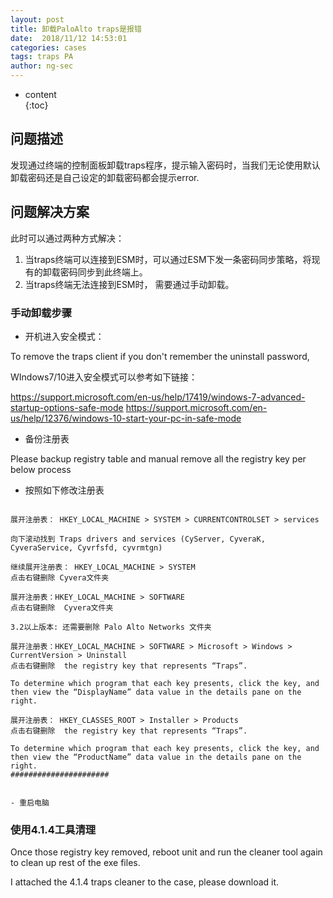 ```yaml
---
layout: post  
title: 卸载PaloAlto traps是报错
date:  2018/11/12 14:53:01
categories: cases
tags: traps PA
author: ng-sec  
---
```


* content  
{:toc}

## 问题描述
发现通过终端的控制面板卸载traps程序，提示输入密码时，当我们无论使用默认卸载密码还是自己设定的卸载密码都会提示error.


## 问题解决方案

此时可以通过两种方式解决：

1) 当traps终端可以连接到ESM时，可以通过ESM下发一条密码同步策略，将现有的卸载密码同步到此终端上。
2) 当traps终端无法连接到ESM时， 需要通过手动卸载。

### 手动卸载步骤

- 开机进入安全模式：

To remove the traps client if you don't remember the uninstall password,

WIndows7/10进入安全模式可以参考如下链接：

https://support.microsoft.com/en-us/help/17419/windows-7-advanced-startup-options-safe-mode
https://support.microsoft.com/en-us/help/12376/windows-10-start-your-pc-in-safe-mode

 - 备份注册表
 
Please backup registry table and manual remove all the registry key per below process
- 按照如下修改注册表

``` shell

展开注册表： HKEY_LOCAL_MACHINE > SYSTEM > CURRENTCONTROLSET > services

向下滚动找到 Traps drivers and services (CyServer, CyveraK, CyveraService, Cyvrfsfd, cyvrmtgn)

继续展开注册表： HKEY_LOCAL_MACHINE > SYSTEM
点击右键删除 Cyvera文件夹

展开注册表：HKEY_LOCAL_MACHINE > SOFTWARE
点击右键删除  Cyvera文件夹

3.2以上版本: 还需要删除 Palo Alto Networks 文件夹

展开注册表：HKEY_LOCAL_MACHINE > SOFTWARE > Microsoft > Windows > CurrentVersion > Uninstall
点击右键删除  the registry key that represents “Traps”. 

To determine which program that each key presents, click the key, and then view the “DisplayName” data value in the details pane on the right.

展开注册表： HKEY_CLASSES_ROOT > Installer > Products
点击右键删除  the registry key that represents “Traps”.

To determine which program that each key presents, click the key, and then view the “ProductName” data value in the details pane on the right.
######################


- 重启电脑

```
### 使用4.1.4工具清理

Once those registry key removed, reboot unit and run the cleaner tool again to clean up rest of the exe files.

I attached the 4.1.4 traps cleaner to the case, please download it.
